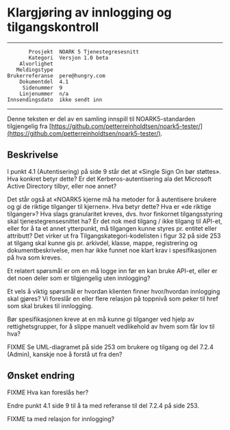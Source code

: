 Klargjøring av innlogging og tilgangskontroll
=============================================

 ------------------  ---------------------------------
           Prosjekt  NOARK 5 Tjenestegresesnitt
           Kategori  Versjon 1.0 beta
        Alvorlighet  
       Meldingstype  
    Brukerreferanse  pere@hungry.com
        Dokumentdel  4.1
         Sidenummer  9
        Linjenummer  n/a
    Innsendingsdato  ikke sendt inn
 ------------------  ---------------------------------

Denne teksten er del av en samling innspill til NOARK5-standarden
tilgjengelig fra
[https://github.com/petterreinholdtsen/noark5-tester/](https://github.com/petterreinholdtsen/noark5-tester/).

Beskrivelse
-----------

I punkt 4.1 (Autentisering) på side 9 står det at «Single Sign On bør
støttes».  Hva konkret betyr dette?  Er det Kerberos-autentisering ala
det Microsoft Active Directory tilbyr, eller noe annet?

Det står også at «NOARK5 kjerne må ha metoder for å autentisere
brukere og gi de riktige tilganger til kjernen».  Hva betyr dette?
Hva er «de riktige tilganger»?  Hva slags granularitet kreves,
dvs. hvor finkornet tilgangsstyring skal tjenestegrensesnittet ha?  Er
det nok med tilgang / ikke tilgang til API-et, eller for å ta et annet
ytterpunkt, må tilgangen kunne styres pr. entitet eller attributt?
Det virker ut fra Tilgangskategori-kodelisten i figur 32 på side 253
at tilgang skal kunne gis pr. arkivdel, klasse, mappe, registrering og
dokumentbeskrivelse, men har ikke funnet noe klart krav i
spesifikasjonen på hva som kreves.

Et relatert spørsmål er om en må logge inn før en kan bruke API-et,
eller er det noen deler som er tilgjengelig uten innlogging?

Et vels å viktig spørsmål er hvordan klienten finner hvor/hvordan
innlogging skal gjøres?  Vi foreslår en eller flere relasjon på
toppnivå som peker til href som skal brukes til innlogging.

Bør spesifikasjonen kreve at en må kunne gi tilganger ved hjelp av
rettighetsgrupper, for å slippe manuelt vedlikehold av hvem som får
lov til hva?

FIXME Se UML-diagramet på side 253 om brukere og tilgang og del 7.2.4
(Admin), kanskje noe å forstå ut fra den?

Ønsket endring
--------------

FIXME Hva kan foreslås her?

Endre punkt 4.1 side 9 til å ta med referanse til del 7.2.4 på side 253.

FIXME ta med relasjon for innlogging?


